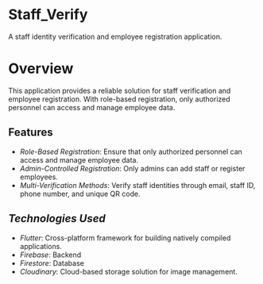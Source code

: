 # Staff_Verify

A staff identity verification and employee registration application.

# Overview
This application provides a reliable solution for staff verification and employee registration. With role-based registration, only authorized personnel can access and manage employee data.

## Features
- *Role-Based Registration*: Ensure that only authorized personnel can access and manage employee data.
- *Admin-Controlled Registration*: Only admins can add staff or register employees.
- *Multi-Verification Methods*: Verify staff identities through email, staff ID, phone number, and unique QR code.


## *Technologies Used*
- *Flutter*: Cross-platform framework for building natively compiled applications.
- *Firebase*: Backend
- *Firestore*: Database
- *Cloudinary*: Cloud-based storage solution for image management.



